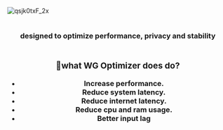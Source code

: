 ![qsjk0txF_2x](https://user-images.githubusercontent.com/132106663/236639761-10b05693-7301-4498-a483-b073e464a95e.png)
<h1 align="center"></h1>

<div align="center">
<h3 align="center">designed to optimize performance, privacy and stability
<div align="center">

<h1 align="center"></h1>
<h3 align="center">🤔what WG Optimizer does do?</h3>

- Increase performance.
- Reduce system latency.
- Reduce internet latency.
- Reduce cpu and ram usage.
- Better input lag
